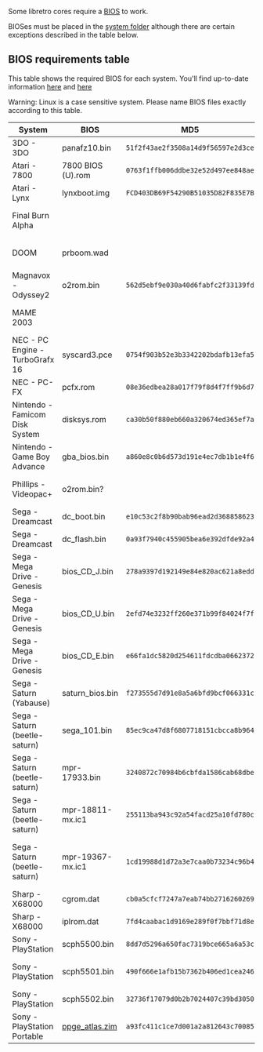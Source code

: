 Some libretro cores require a [BIOS](https://en.wikipedia.org/wiki/BIOS) to work.

BIOSes must be placed in the [system folder](http://www.lakka.tv/doc/Accessing-Lakka-filesystem/) although there are certain exceptions described in the table below.

## BIOS requirements table

This table shows the required BIOS for each system. You'll find up-to-date information [here](https://github.com/libretro/libretro-super/tree/master/dist/info) and [here](https://github.com/libretro/libretro-database/blob/master/dat/BIOS%20-%20Merged.dat)

Warning: Linux is a case sensitive system. Please name BIOS files exactly according to this table.

| System | BIOS | MD5 | Comment |
|---|---|---|---|
| 3DO - 3DO | panafz10.bin | `51f2f43ae2f3508a14d9f56597e2d3ce` |
| Atari - 7800 | 7800 BIOS (U).rom | `0763f1ffb006ddbe32e52d497ee848ae` |
| Atari - Lynx | lynxboot.img | `FCD403DB69F54290B51035D82F835E7B` |
| Final Burn Alpha | | | BIOS goes next to the ROMs |
| DOOM | prboom.wad | | BIOS goes next to the ROMs |
| Magnavox - Odyssey2 | o2rom.bin | `562d5ebf9e030a40d6fabfc2f33139fd` ||
| MAME 2003 | | | BIOS goes next to the ROMs |
| NEC - PC Engine - TurboGrafx 16 | syscard3.pce | `0754f903b52e3b3342202bdafb13efa5` | |
| NEC - PC-FX | pcfx.rom | `08e36edbea28a017f79f8d4f7ff9b6d7` | |
| Nintendo - Famicom Disk System | disksys.rom | `ca30b50f880eb660a320674ed365ef7a` | |
| Nintendo - Game Boy Advance | gba_bios.bin | `a860e8c0b6d573d191e4ec7db1b1e4f6`| |
| Phillips - Videopac+ | o2rom.bin? | | Same as Magnavox Oddessy2? |
| Sega - Dreamcast | dc_boot.bin | `e10c53c2f8b90bab96ead2d368858623` | Goes under `system/dc/` |
| Sega - Dreamcast | dc_flash.bin | `0a93f7940c455905bea6e392dfde92a4` | Goes under `system/dc/` |
| Sega - Mega Drive - Genesis | bios_CD_J.bin | `278a9397d192149e84e820ac621a8edd` | Japan |
| Sega - Mega Drive - Genesis | bios_CD_U.bin | `2efd74e3232ff260e371b99f84024f7f` | USA |
| Sega - Mega Drive - Genesis | bios_CD_E.bin | `e66fa1dc5820d254611fdcdba0662372` | Europe |
| Sega - Saturn (Yabause) | saturn_bios.bin | `f273555d7d91e8a5a6bfd9bcf066331c` | |
| Sega - Saturn (beetle-saturn) | sega_101.bin | `85ec9ca47d8f6807718151cbcca8b964` | Japan |
| Sega - Saturn (beetle-saturn) | mpr-17933.bin | `3240872c70984b6cbfda1586cab68dbe` | USA/Europe |
| Sega - Saturn (beetle-saturn) | mpr-18811-mx.ic1 | `255113ba943c92a54facd25a10fd780c` | ROM for King of Fighters '95 |
| Sega - Saturn (beetle-saturn) | mpr-19367-mx.ic1 | `1cd19988d1d72a3e7caa0b73234c96b4` | ROM for Ultraman: Hikari no Kyojin Densetsu |
| Sharp - X68000 | cgrom.dat | `cb0a5cfcf7247a7eab74bb2716260269` | Goes under `system/keropi/` |
| Sharp - X68000 | iplrom.dat | `7fd4caabac1d9169e289f0f7bbf71d8e` | Goes under `system/keropi/`|
| Sony - PlayStation | scph5500.bin | `8dd7d5296a650fac7319bce665a6a53c` | Japan |
| Sony - PlayStation | scph5501.bin | `490f666e1afb15b7362b406ed1cea246` | USA (Can be renamed from scph7003.bin) |
| Sony - PlayStation | scph5502.bin | `32736f17079d0b2b7024407c39bd3050` | Europe |
| Sony - PlayStation Portable | [ppge_atlas.zim](https://github.com/libretro/libretro-ppsspp/raw/master/assets/ppge_atlas.zim) | `a93fc411c1ce7d001a2a812643c70085` | Goes under `system/PPSSPP/` |

